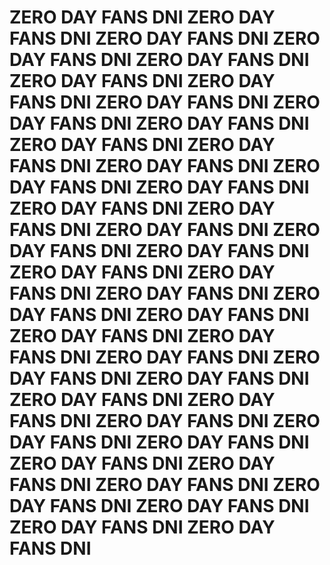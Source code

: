 # ZERO DAY FANS DNI ZERO DAY FANS DNI ZERO DAY FANS DNI ZERO DAY FANS DNI ZERO DAY FANS DNI ZERO DAY FANS DNI ZERO DAY FANS DNI ZERO DAY FANS DNI ZERO DAY FANS DNI ZERO DAY FANS DNI ZERO DAY FANS DNI ZERO DAY FANS DNI ZERO DAY FANS DNI ZERO DAY FANS DNI ZERO DAY FANS DNI ZERO DAY FANS DNI ZERO DAY FANS DNI ZERO DAY FANS DNI ZERO DAY FANS DNI ZERO DAY FANS DNI ZERO DAY FANS DNI ZERO DAY FANS DNI ZERO DAY FANS DNI ZERO DAY FANS DNI ZERO DAY FANS DNI ZERO DAY FANS DNI ZERO DAY FANS DNI ZERO DAY FANS DNI ZERO DAY FANS DNI ZERO DAY FANS DNI ZERO DAY FANS DNI ZERO DAY FANS DNI ZERO DAY FANS DNI ZERO DAY FANS DNI ZERO DAY FANS DNI ZERO DAY FANS DNI ZERO DAY FANS DNI ZERO DAY FANS DNI ZERO DAY FANS DNI ZERO DAY FANS DNI ZERO DAY FANS DNI ZERO DAY FANS DNI

